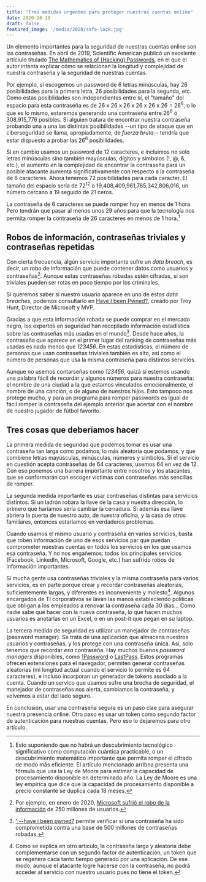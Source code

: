 ```yaml
---
title: "Tres medidas urgentes para proteger nuestras cuentas online"
date: 2020-10-19
draft: false
featured_image: '/media/2020/safe-lock.jpg'
---
```


Un elemento importantes para la seguridad de nuestras cuentas online son las contraseñas. En abril de 2019, Scientific American publicó un excelente artíciulo titulado [The Mathematics of (Hacking) Passwords](https://www.scientificamerican.com/article/the-mathematics-of-hacking-passwords/), en el que el autor intenta explicar cómo se relacionan la longitud y complejidad de nuestra contraseña y la seguridad de nuestras cuentas.

Por ejemplo, si escogemos un password de 6 letras minúsculas, hay 26 posibilidades para la primera letra, 26 posibilidades para la segunda, etc. Como estas posiblidades son independientes entre sí, el "tamaño" del espacio para esta contraseña es de 26 x 26 x 26 x 26 x 26 x 26 = 26<sup>6</sup>, o lo que es lo mismo, estaremos generando una contraseña entre 26<sup>6</sup> ó 308,915,776 posibles. Si alguien tratara de encontrar nuestra contraseña probando una a una las distintas posibilidades --un tipo de ataque que en ciberseguridad se llama, apropiadamente, de _fuerza bruta_-- tendría que estar dispuesto a probar las 26<sup>6</sup> posibilidades.

Si en cambio usamos un password de 12 caracteres, e incluimos no solo letras minúsculas sino también mayúsculas, dígitos y símbolos (!, @, &, etc.), el aumento en la complejidad de encontrar la contraseña para un posible atacante aumenta significativamente con respecto a la contraseña de 6 caracteres. Ahora tenemos 72 posibilidades para cada caracter. El tamaño del espacio sería de  72<sup>12</sup> o 19,408,409,961,765,342,806,016, un número cercano a 19 seguido de 21 ceros.

La contraseña de 6 caracteres se puede romper hoy en menos de 1 hora. Pero tendrán que pasar al menos unos 29 años para que la tecnología nos permita romper la contraseña de 26 caracteres en menos de 1 hora.[^moore]

[^moore]: Esto suponiendo que no habrá un descubrimiento tecnológico significativo como computación cuántica practicable, o un descubrimiento matemático importante que permita romper el cifrado de modo más eficiente. El artículo mencionado arribna presenta una fórmula que usa la Ley de Moore para estimar la capacidad de procesamiento disponible en determinado año. La Ley de Moore es una ley empírica que dice que la capacidad de procesamiento disponible a precio constante se duplica cada 18 meses.

## Robos de información, contraseñas triviales y contraseñas repetidas

Con cierta frecuencia, algún servicio importante sufre un _data breach_, es decir, un robo de información que puede contener datos como usuarios y contraseñas[^microsoft-data-breach]. Aunque estas contraseñas robadas estén cifradas, si son triviales pueden ser rotas en poco tiempo por los criminales.

Si queremos saber si nuestro usuario aparece en uno de estos _data breaches_, podemos consultarlo en [Have I been Pwned?](https://haveibeenpwned.com/), creado por Troy Hunt, Director de Microsoft y MVP.

Gracias a que esta información robada se puede comprar en el mercado negro, los expertos en seguridad han recopilado información estadística sobre las contraseñas más usadas en el mundo[^my-password-pwned]. Desde hace años, la contraseña que aparece en el primer lugar del ranking de contraseñas más usadas es nada menos que *123456*. En estas estadísticas, el número de personas que usan contraseñas triviales también es alto, así como el número de personas que usa la misma contraseña para distintos servicios.

[^microsoft-data-breach]: Por ejemplo, en enero de 2020, [Microsoft sufrió el robo de la información](https://www.forbes.com/sites/daveywinder/2020/01/22/microsoft-security-shocker-as-250-million-customer-records-exposed-online/#cb5710d4d1b3) de 250 millones de usuarios.

[^my-password-pwned]:  [';--have i been pwned?](https://haveibeenpwned.com/Passwords) permite verificar si una contraseña ha sido comprometida contra una base de 500 millones de contraseñas robadas.

Aunque no usemos contarseñas como *123456*, quizá sí estemos usando una palabra fácil de recordar y algunos números para nuestra contraseña: el nombre de una ciudad a la que estamos vinculados emocionalmente, el nombre de una canción, o de alguno de nuestros hijos.  Esto tampoco nos protege mucho, y para un programa para romper passwords es igual de fácil romper la contraseña del ejemplo anterior que acertar con el nombre de nuestro jugador de fútbol favorito.

## Tres cosas que deberíamos hacer

La primera medida de seguridad que podemos tomar es usar una contraseña tan larga como podamos, lo más aleatoria que podamos, y que combiene letras mayúsculas, minúsculas, números y símbolos. Si el servicio en cuestión acepta contraseñas de 64 caracteres, usemos 64 en vez de 12. Con eso ponemos una barrera importante entre nosotros y los atacantes, que se conformarán con escoger víctimas con contraseñas más sencillas de romper.

La segunda medida importante es usar contraseñas distintas para servicios distintos. Si un ladrón robara la llave de la casa y nuestra dirección, lo primero que haríamos sería cambiar la cerradura. Si además esa llave abriera la puerta de nuestro auto, de nuestra oficina, y la casa de otros familiares, entonces estaríamos en verdaderos problemas.

Cuando usamos el mismo usuario y contraseña en varios servicios, basta que roben información de uno de esos servicios par que puedan comprometer nuestras cuentas en todos los servicios en los que usamos esa contraseña. Y no nos engañemos: todos los principales servicios (Facebook, LinkedIn, Microsoft, Google, etc.) han sufrido robos de información importantes.


Si mucha gente usa contraseñas triviales y la misma contraseña para varios servicios, es en parte porque crear y recordar contraseñas aleatorias, suficientemente largas, y diferentes es inconveniente y molesto[^token]. Algunos encargados de TI corporativos se lavan las manos estableciendo políticas que obligan a los empleados a renovar la contraseña cada 30 días... Como nadie sabe qué hacer con la nueva contraseña, lo que hacen muchos usuarios es anotarlas en un Excel, o en un post-it que pegan en su laptop.

[^token]: Como se explica en otro artículo, la contraseña larga y aleatoria debe complementarse con un segundo factor de autenticación, un token que se regenera cada tanto tiempo generado por una aplicación. De ese modo, aunque el atacante logre hacerse con la contraseña, no podrá acceder al servicio con nuestro usuario pues no tiene el token.

La tercera medida de seguridad es utilizar un manejador de contraseñas (password manager). Se trata de una aplicación que almacena nuestros usuarios y contraseñas, y los protege con una contraseña única. Así, solo tenemos que recordar _esa_ contraseña. Hay muchos buenos _password managers_ disponibles, como [1Password](https://1password.com) o [LastPass](https://lastpass.com). Estos programas ofrecen extensiones para el navegador, permiten generar contraseñas aleatorias (mi longitud actual cuando el servicio lo permite es 64 caracteres), e incluso incorporan un generador de tokens asociado a la cuenta. Cuando un servico que usamos sufre una brecha de seguridad, el manejador de contraseñas nos alerta, cambiamos la contraseña, y volvemos a estar del lado seguro.

En conclusión, usar una contraseña segura es un paso clae para asegurar nuestra presencia online. Otro paso es usar un token como segundo factor de autenticación para nuestras cuentas. Pero eso lo dejaremos para otro artículo.
